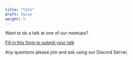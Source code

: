```yaml
---
title: "Talk"
draft: false
weight: 5
---
```


Want to do a talk at one of our meetups? 

[Fill in this form to submit your talk](https://docs.google.com/forms/d/e/1FAIpQLSeirCSx5cvrWVPoZOnk7rbMvEIalYwpsOIw6xwC8EGnAxkDUQ/viewform?usp=sf_link)

Any questions please join and ask using our Discord Server.
